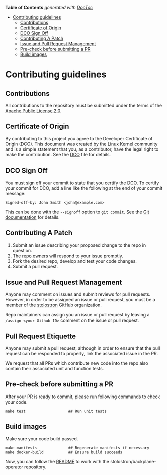 <!-- START doctoc generated TOC please keep comment here to allow auto update -->
<!-- DON'T EDIT THIS SECTION, INSTEAD RE-RUN doctoc TO UPDATE -->
**Table of Contents**  *generated with [DocToc](https://github.com/thlorenz/doctoc)*

- [Contributing guidelines](#contributing-guidelines)
    - [Contributions](#contributions)
    - [Certificate of Origin](#certificate-of-origin)
    - [DCO Sign Off](#dco-sign-off)
    - [Contributing A Patch](#contributing-a-patch)
    - [Issue and Pull Request Management](#issue-and-pull-request-management)
    - [Pre-check before submitting a PR](#pre-check-before-submitting-a-pr)
    - [Build images](#build-images)

<!-- END doctoc generated TOC please keep comment here to allow auto update -->

# Contributing guidelines

## Contributions

All contributions to the repository must be submitted under the terms of the [Apache Public License 2.0](https://www.apache.org/licenses/LICENSE-2.0).

## Certificate of Origin

By contributing to this project you agree to the Developer Certificate of
Origin (DCO). This document was created by the Linux Kernel community and is a
simple statement that you, as a contributor, have the legal right to make the
contribution. See the [DCO](DCO) file for details.

## DCO Sign Off

You must sign off your commit to state that you certify the [DCO](https://github.com/open-cluster-management-io/community/blob/main/DCO). To certify your commit for DCO, add a line like the following at the end of your commit message:

```
Signed-off-by: John Smith <john@example.com>
```

This can be done with the `--signoff` option to `git commit`. See the [Git documentation](https://git-scm.com/docs/git-commit#Documentation/git-commit.txt--s) for details.

## Contributing A Patch

1. Submit an issue describing your proposed change to the repo in question.
1. The [repo owners](OWNERS) will respond to your issue promptly.
1. Fork the desired repo, develop and test your code changes.
1. Submit a pull request.

## Issue and Pull Request Management

Anyone may comment on issues and submit reviews for pull requests. However, in
order to be assigned an issue or pull request, you must be a member of the
[stolostron](https://github.com/stolostron) GitHub organization.

Repo maintainers can assign you an issue or pull request by leaving a
`/assign <your Github ID>` comment on the issue or pull request.

## Pull Request Etiquette

Anyone may submit a pull request, although in order to ensure that the pull request 
can be responded to properly, link the associated issue in the PR.

We request that all PRs which contribute new code into the repo also contain their 
associated unit and function tests.


## Pre-check before submitting a PR

After your PR is ready to commit, please run following commands to check your code.

```shell
make test                   ## Run unit tests
```

## Build images

Make sure your code build passed.

```shell
make manifests              ## Regenerate manifests if necessary
make docker-build           ## Ensure build succeeds
```

Now, you can follow the [README](./README.md) to work with the stolostron/backplane-operator repository.
